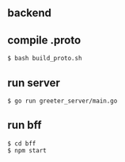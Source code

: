 backend
---

## compile .proto

```
$ bash build_proto.sh
```

## run server

```
$ go run greeter_server/main.go
```

## run bff

```
$ cd bff
$ npm start
```
